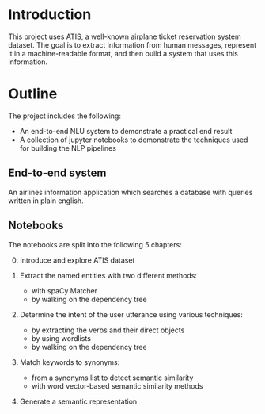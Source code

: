 # Introduction
This project uses ATIS, a well-known airplane ticket reservation system dataset. The goal is to extract information from human messages, represent it in a machine-readable format, and then build a system that uses this information.

# Outline
The project includes the following:
- An end-to-end NLU system to demonstrate a practical end result
- A collection of jupyter notebooks to demonstrate the techniques used for building the NLP pipelines

## End-to-end system
An airlines information application which searches a database with queries written in plain english.

## Notebooks
The notebooks are split into the following 5 chapters:

0. Introduce and explore ATIS dataset

1. Extract the named entities with two different methods:
    - with spaCy Matcher
    - by walking on the dependency tree

2. Determine the intent of the user utterance using various techniques:
    - by extracting the verbs and their direct objects
    - by using wordlists
    - by walking on the dependency tree

3. Match keywords to synonyms:
    - from a synonyms list to detect semantic similarity
    - with word vector-based semantic similarity methods

4. Generate a semantic representation
